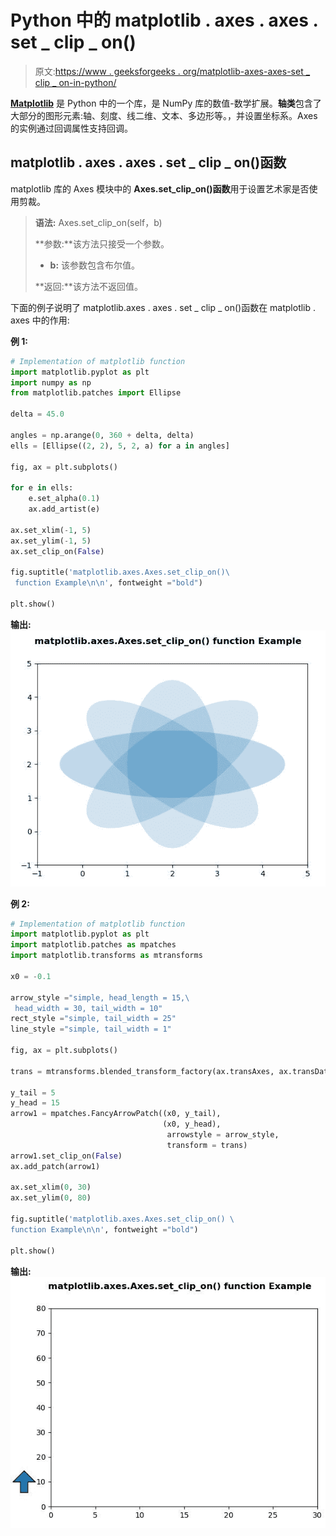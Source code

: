 # Python 中的 matplotlib . axes . axes . set _ clip _ on()

> 原文:[https://www . geeksforgeeks . org/matplotlib-axes-axes-set _ clip _ on-in-python/](https://www.geeksforgeeks.org/matplotlib-axes-axes-set_clip_on-in-python/)

**[Matplotlib](https://www.geeksforgeeks.org/python-introduction-matplotlib/)** 是 Python 中的一个库，是 NumPy 库的数值-数学扩展。**轴类**包含了大部分的图形元素:轴、刻度、线二维、文本、多边形等。，并设置坐标系。Axes 的实例通过回调属性支持回调。

## matplotlib . axes . axes . set _ clip _ on()函数

matplotlib 库的 Axes 模块中的 **Axes.set_clip_on()函数**用于设置艺术家是否使用剪裁。

> **语法:** Axes.set_clip_on(self，b)
> 
> **参数:**该方法只接受一个参数。
> 
> *   **b:** 该参数包含布尔值。
> 
> **返回:**该方法不返回值。

下面的例子说明了 matplotlib.axes . axes . set _ clip _ on()函数在 matplotlib . axes 中的作用:

**例 1:**

```py
# Implementation of matplotlib function
import matplotlib.pyplot as plt
import numpy as np
from matplotlib.patches import Ellipse

delta = 45.0

angles = np.arange(0, 360 + delta, delta)
ells = [Ellipse((2, 2), 5, 2, a) for a in angles]

fig, ax = plt.subplots()

for e in ells:
    e.set_alpha(0.1)
    ax.add_artist(e)

ax.set_xlim(-1, 5)
ax.set_ylim(-1, 5)
ax.set_clip_on(False)

fig.suptitle('matplotlib.axes.Axes.set_clip_on()\
 function Example\n\n', fontweight ="bold")

plt.show()
```

**输出:**
![](img/42e5610bc0dab29615c6dbf8dc001e16.png)

**例 2:**

```py
# Implementation of matplotlib function
import matplotlib.pyplot as plt
import matplotlib.patches as mpatches
import matplotlib.transforms as mtransforms

x0 = -0.1

arrow_style ="simple, head_length = 15,\
 head_width = 30, tail_width = 10"
rect_style ="simple, tail_width = 25"
line_style ="simple, tail_width = 1"

fig, ax = plt.subplots()

trans = mtransforms.blended_transform_factory(ax.transAxes, ax.transData)

y_tail = 5
y_head = 15
arrow1 = mpatches.FancyArrowPatch((x0, y_tail), 
                                  (x0, y_head),
                                   arrowstyle = arrow_style,
                                   transform = trans)
arrow1.set_clip_on(False)
ax.add_patch(arrow1)

ax.set_xlim(0, 30)
ax.set_ylim(0, 80)

fig.suptitle('matplotlib.axes.Axes.set_clip_on() \
function Example\n\n', fontweight ="bold")

plt.show()
```

**输出:**
![](img/516743a6459e5f4c14adc54b22ffe58e.png)